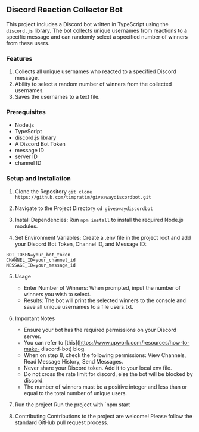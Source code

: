 ## Discord Reaction Collector Bot

This project includes a Discord bot written in TypeScript using the `discord.js` library. 
The bot collects unique usernames from reactions to a specific message and can randomly select a specified number of winners from these users.

### Features
1) Collects all unique usernames who reacted to a specified Discord message.
2) Ability to select a random number of winners from the collected usernames.
3) Saves the usernames to a text file.

### Prerequisites
- Node.js
- TypeScript
- discord.js library
- A Discord Bot Token
- message ID 
- server ID
- channel ID

### Setup and Installation
1) Clone the Repository
`git clone https://github.com/timpratim/giveawaydiscordbot.git`

2) Navigate to the Project Directory 
`cd giveawaydiscordbot`

3) Install Dependencies: 
Run `npm install` to install the required Node.js modules.

4) Set Environment Variables: 
Create a .env file in the project root and add your Discord Bot Token, Channel ID, and Message ID:

```
BOT_TOKEN=your_bot_token
CHANNEL_ID=your_channel_id
MESSAGE_ID=your_message_id
```
5) Usage
   - Enter Number of Winners: When prompted, input the number of winners 
      you wish to select.
   - Results: The bot will print the selected winners to the console and save all 
      unique usernames to a file users.txt.

6) Important Notes
   - Ensure your bot has the required permissions on your Discord server.
   - You can refer to [this](https://www.upwork.com/resources/how-to-make- 
   discord-bot) blog.
   - When on step 8, check the following permissions: View Channels, Read 
     Message History, Send Messages.
   - Never share your Discord token. Add it to your local env file. 
   - Do not cross the rate limit for discord, else the bot will be blocked by 
     discord. 
   - The number of winners must be a positive integer and less than or equal to 
     the total number of unique users.



7) Run the project
Run the project with `npm start <number of winners you want to select>

8) Contributing
Contributions to the project are welcome! Please follow the standard GitHub pull request process.